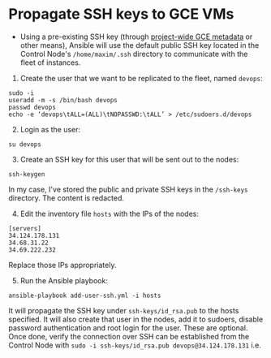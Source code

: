 # Propagate SSH keys to GCE VMs

- Using a pre-existing SSH key (through [project-wide GCE metadata](https://cloud.google.com/compute/docs/instances/adding-removing-ssh-keys#project-wide) or other means), Ansible will use the default public SSH key located in the Control Node's `/home/maxim/.ssh` directory to communicate with the fleet of instances.

1. Create the user that we want to be replicated to the fleet, named `devops`:
```
sudo -i
useradd -m -s /bin/bash devops
passwd devops
echo -e ‘devops\tALL=(ALL)\tNOPASSWD:\tALL’ > /etc/sudoers.d/devops
```
2. Login as the user:

`su devops`

3. Create an SSH key for this user that will be sent out to the nodes:

`ssh-keygen`

In my case, I've stored the public and private SSH keys in the `/ssh-keys` directory. The content is redacted.

4. Edit the inventory file `hosts` with the IPs of the nodes:
```
[servers]
34.124.178.131
34.68.31.22
34.69.222.232
```
Replace those IPs appropriately.

5. Run the Ansible playbook:

 `ansible-playbook add-user-ssh.yml -i hosts`
 
 It will propagate the SSH key under `ssh-keys/id_rsa.pub` to the hosts specified. It will also create that user in the nodes, add it to sudoers, disable password authentication and root login for the user. These are optional. Once done, verify the connection over SSH can be established from the Control Node with `sudo -i ssh-keys/id_rsa.pub devops@34.124.178.131` i.e.
